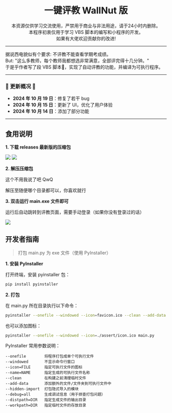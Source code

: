 <div align="center">
    <h1>
        一键评教 WallNut 版
    </h1>
    本资源仅供学习交流使用，严禁用于商业与非法用途，请于24小时内删除。
    <br>
    本程序初衷仅用于学习 VBS 脚本的编写和小程序的开发。
    <br>
    如果有大佬欢迎贡献你的改进!
</div>

---

<div>
    据说西电貌似有个要求: 不评教不能查看学期考成绩。
    <br>
    But: "这么多教师，每个教师我都想选非常满意，全部评完得十几分钟。"
    <br>
    于是乎作者写了段 VBS 脚本🤔，实现了自动评教的功能，并编译为可执行程序。
</div>


---


### 🚀 更新概况 🚀

- **2024 年 10 月 19 日**：修复了若干 bug
- **2024 年 10 月 15 日**：更新了 UI，优化了用户体验
- **2024 年 10 月 14 日**：添加了部分功能

---

## 食用说明

**1. 下载 releases 最新版的压缩包**

<img src='./assert/1.png'>

<img src='./assert/2.png'>

**2. 解压压缩包**

这个不用我说了吧 QwQ

解压至随便哪个目录都可以，你喜欢就行

**3. 双击运行 main.exe 文件即可**

运行后自动跳转到评教页面，需要手动登录（如果你没有登录过的话）

<img src='./assert/3.png'>

## 开发者指南

> 打包 main.py 为 exe 文件（使用 PyInstaller）

**1. 安装 PyInstaller**

打开终端，安装 pyinstaller 包：

```bash
pip install pyinstaller
```

**2. 打包**

在 main.py 所在目录执行以下命令：

```bash
pyinstaller --onefile --windowed --icon=favicon.ico --clean --add-data "styles;styles" --add-data "ui;ui" --add-data "utils;utils" --add-data "favicon.ico;." main.py
```

也可以添加图标：

```bash
pyinstaller --onefile --windowed --icon=./assert/icon.ico main.py
```

PyInstaller 常用参数说明：
```
--onefile        将程序打包成单个可执行文件
--windowed       不显示命令行窗口
--icon=FILE      指定可执行文件的图标
--name=NAME      指定生成的可执行文件名称
--clean          在构建之前清理临时文件
--add-data       添加额外的文件/文件夹到可执行文件中
--hidden-import  打包隐式导入的模块
--debug=all      生成调试信息（用于排查打包问题）
--distpath=DIR   指定生成文件的输出目录
--workpath=DIR   指定临时文件的存放目录
```
